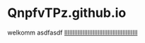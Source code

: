 # QnpfvTPz.github.io
welkomm
asdfasdf
[IIIIIIIIIIIIIIIIIIIIIIIIIIIIIIIIIIIIIIIIIIII](QnpfvTPz.github.io "EEEEEEEEEEEEEEEEEEEEEEEEEEEEEEEE")

